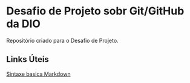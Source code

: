 # Desafio de Projeto sobr Git/GitHub da DIO
Repositório criado para o Desafio de Projeto.

## Links Úteis
[Sintaxe basica Markdown](https://markdown.net.br/sintaxe-basica/)
